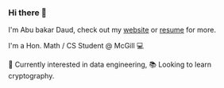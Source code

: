 ### Hi there 👋

I'm Abu bakar Daud, check out my [website](https://abubakardaud.github.io) or [resume](https://www.github.com/abubakardaud/resume) for more. 

I'm a Hon. Math / CS Student @ McGill 💻

🔭 Currently interested in data engineering, 📚 Looking to learn cryptography. 




<!--
**abubakardaud/abubakardaud** is a ✨ _special_ ✨ repository because its `README.md` (this file) appears on your GitHub profile.

Here are some ideas to get you started:

- 🔭 I’m currently working on ...
- 🌱 I’m currently learning ...
- 👯 I’m looking to collaborate on ...
- 🤔 I’m looking for help with ...
- 💬 Ask me about ...
- 📫 How to reach me: ...
- 😄 Pronouns: ...
- ⚡ Fun fact: ...
-->
